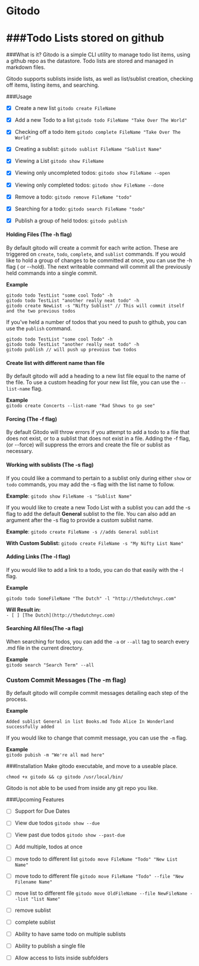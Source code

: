 # Gitodo
###Todo Lists stored on github
================

###What is it?
Gitodo is a simple CLI utility to manage todo list items, using a github repo as the datastore. Todo lists are stored and managed in markdown files.

Gitodo supports sublists inside lists, as well as list/sublist creation, checking off items, listing items, and searching.

###Usage

- [x] Create a new list
`gitodo create FileName`

- [X] Add a new Todo to a list
`gitodo todo FileName "Take Over The World"`

- [x] Checking off a todo item
`gitodo complete FileName "Take Over The World" `

- [x] Creating a sublist:
`gitodo sublist FileName "Sublist Name"`

- [x] Viewing a List
`gitodo show FileName`

- [x] Viewing only uncompleted todos:
`gitodo show FileName --open`

- [x] Viewing only completed todos:
`gitodo show FileName --done`

- [x] Remove a todo:
`gitodo remove FileName "todo"`

- [x] Searching for a todo: 
`gitodo search FileName "todo"`

- [x] Publish a group of held todos: 
`gitodo publish`

#### Holding Files (The -h flag)
By default gitodo will create a commit for each write action. These are triggered on `create`, `todo`,  `complete`, and `sublist` commands. If you would like to hold a group of changes to be committed at once, you can use the -h flag ( or --hold). The next writeable command will commit all the previously held commands into a single commit.

**Example**

```
gitodo todo TestList "some cool Todo" -h
gitodo todo TestList "another really neat todo" -h
gitodo create NewList -s "Nifty Sublist" // This will commit itself and the two previous todos
```

If you've held a number of todos that you need to push to github, you can use the `publish` command.

```
gitodo todo TestList "some cool Todo" -h
gitodo todo TestList "another really neat todo" -h
gitodo publish // will push up prevoius two todos
``` 
#### Create list with different name than file
By default gitodo will add a heading to a new list file equal to the name of the file. To use a custom heading for your new list file, you can use the `--list-name` flag. 

**Example**  
`gitodo create Concerts --list-name "Rad Shows to go see"`

#### Forcing (The -f flag)
By default Gitodo will throw errors if you attempt to add a todo to a file that does not exist, or to a sublist that does not exist in a file. Adding the -f flag, (or --force) will suppress the errors and create the file or sublist as necessary.

#### Working with sublists (The -s flag)
If you could like a command to pertain to a sublist only during either `show` or `todo` commands, you may add the -s flag with the list name to follow.

**Example**: `gitodo show FileName -s "Sublist Name" `

If you would like to create a new Todo List with a sublist you can add the -s flag to add the default **General** sublist to the file. You can also add an argument after the -s flag to provide a custom sublist name.

**Example**: `gitodo create FileName -s //adds General sublist`

**With Custom Sublist:**  `gitodo create FileName -s "My Nifty List Name"`

#### Adding Links (The -l flag)
If you would like to add a link to a todo, you can do that easily with the -l flag. 

**Example**

```
gitodo todo SomeFileName "The Dutch" -l "http://thedutchnyc.com"
```
**Will Result in:**  
`- [ ] [The Dutch](http://thedutchnyc.com)`

#### Searching All files(The -a flag) 
When searching for todos, you can add the `-a` or `--all` tag to search every .md file in the current directory. 

**Example**  
`gitodo search "Search Term" --all`

### Custom Commit Messages (The -m flag)
By default gitodo will compile commit messages detailing each step of the process. 

**Example**

`
Added sublist General in list Books.md
Todo Alice In Wonderland successfully added  
`  

If you would like to change that commit message, you can use the `-m` flag.   

**Example**  
`gitodo pubish -m "We're all mad here"`

###Installation
Make gitodo executable, and move to a useable place.

```
chmod +x gitodo && cp gitodo /usr/local/bin/
```

Gitodo is not able to be used from inside any git repo you like.

###Upcoming Features

- [ ] Support for Due Dates

- [ ] View due todos
`gitodo show --due`

- [ ] View past due todos
`gitodo show --past-due`
- [ ] Add multiple, todos at once
- [ ] move todo to different list
`gitodo move FileName "Todo" "New List Name"`
- [ ] move todo to different file
`gitodo move FileName "Todo" --file "New Filename Name"`
- [ ] move list to different file
`gitodo move OldFileName --file NewFileName --list "list Name" `
- [ ] remove sublist
- [ ] complete sublist
- [ ] Ability to have same todo on multiple sublists
- [ ] Ability to publish a single file
- [ ] Allow access to lists inside subfolders

